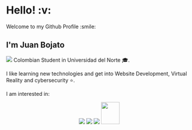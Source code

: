<h1> Hello! :v:</h1>
<p> Welcome to my Github Profile :smile:<p>
<h2> I'm Juan Bojato </h2>

<img src="https://flagpedia.net/data/flags/icon/16x12/co.webp"> Colombian Student in Universidad del Norte :mortar_board:.
      
I like learning new technologies and get into Website Development, Virtual Reality and cybersecurity :star:.

I am interested in:
<div align="center">
  <img src="https://upload.wikimedia.org/wikipedia/commons/thumb/a/a7/React-icon.svg/80px-React-icon.svg.png"> <img src="https://upload.wikimedia.org/wikipedia/commons/thumb/9/99/Unofficial_JavaScript_logo_2.svg/55px-Unofficial_JavaScript_logo_2.svg.png">
<img src="https://icon-icons.com/icons2/2389/PNG/48/unity_logo_icon_144772.png">
<img src="https://cdn.worldvectorlogo.com/logos/golang-gopher.svg" width="50px" height="60px">
</div>
